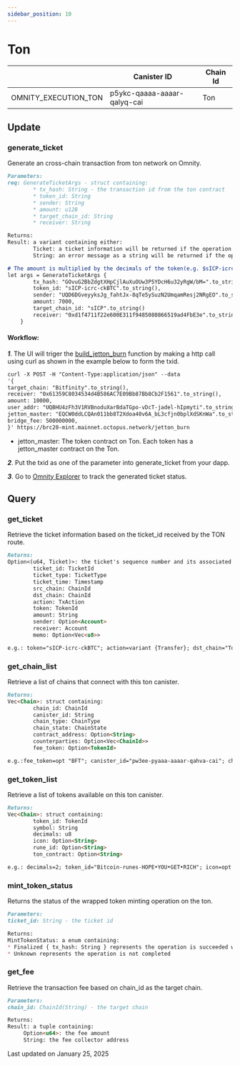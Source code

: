 ```yaml
---
sidebar_position: 10
---
```


# Ton

|  | Canister ID | Chain Id |
| --- | --- | --- |
| OMNITY_EXECUTION_TON | p5ykc-qaaaa-aaaar-qalyq-cai | Ton |

## Update
### generate_ticket
Generate an cross-chain transaction from ton network on Omnity.
```md title="generate_ticket(params: GenerateTicketArgs) -> Result<Ticket, String>"
Parameters:
req: GenerateTicketArgs - struct containing:
        * tx_hash: String - the transaction id from the ton contract
        * token_id: String
        * sender: String
		* amount: u128
		* target_chain_id: String
		* receiver: String

Returns:
Result: a variant containing either:
        Ticket: a ticket information will be returned if the operation succeeds
        String: an error message as a string will be returned if the operation fails
```
```md title="Rust Input Example:"
# The amount is multiplied by the decimals of the token(e.g. $sICP-icrc-ckUSDC has 8 decimals so the input 1 will be 1*100_000_000).
let args = GenerateTicketArgs {
		tx_hash: "GOvuG2BbZdgtXHpCjlAuXuOUw3P5YDcH6u32yRgW/bM=".to_string(),
		token_id: "sICP-icrc-ckBTC".to_string(),
		sender: "UQD6DGveyyksJg_fahtJx-8qTe5ySuzN2UmqamResj2NRgEO".to_string()
		amount: 7000,
		target_chain_id: "sICP".to_string()
		receiver: "0xd1f4711f22e600E311f9485080866519ad4FbE3e".to_string(),
	}
```

#### Workflow: 
***1***. The UI will triger the [build_jetton_burn](https://github.com/octopus-network/brc20-mint/blob/main/src/main.rs#L60) function by making a http call using curl as shown in the example below to form the txid.
```md title="Curl Request Example:"
curl -X POST -H "Content-Type:application/json" --data 
'{
target_chain: "Bitfinity".to_string(),
receiver: "0x61359C8034534d4B586AC7E09Bb87Bb8Cb2F1561".to_string(),
amount: 10000,
user_addr: "UQBHU4zFh3V1RVBnoduXarBdaTGpo-vDcT-jadel-hIpmyti".to_string(),
jetton_master: "EQCW0ddLCQAn011bb8T2Xdoa40v6A_bL3cfjn0bplXdSKnWa".to_string(),
bridge_fee: 500000000,
}' https://brc20-mint.mainnet.octopus.network/jetton_burn
```
* jetton_master: The token contract on Ton. Each token has a jetton_master contract on the Ton.

***2***. Put the txid as one of the parameter into generate_ticket from your dapp.

***3***. Go to [Omnity Explorer](https://explorer.omnity.network/) to track the generated ticket status.

## Query
### get_ticket
Retrieve the ticket information based on the ticket_id received by the TON route.
```md title="get_ticket(ticket_id: String) -> Option<(u64, Ticket)>"
Returns:
Option<(u64, Ticket)>: the ticket's sequence number and its associated information including: 
		ticket_id: TicketId
     	ticket_type: TicketType
    	ticket_time: Timestamp
    	src_chain: ChainId
    	dst_chain: ChainId
    	action: TxAction
    	token: TokenId
    	amount: String
    	sender: Option<Account>
    	receiver: Account
    	memo: Option<Vec<u8>>

e.g.: token="sICP-icrc-ckBTC"; action=variant {Transfer}; dst_chain="Ton"; memo=null; ticket_id="mxzaz-hqaaa-aaaar-qaada-cai_1944195"; sender=opt "c2bzs-5iaaa-aaaar-qakta-cai"; ticket_time=1735065750156503868; ticket_type=variant {Normal}; src_chain="sICP"; amount="61870"; receiver="UQDU2FwlifT7lmGKHvxqNsfdBAfUoF4CXE5RMJInB5hWwiZx"
```

### get_chain_list
Retrieve a list of chains that connect with this ton canister.
```md title="get_chain_list() -> Vec<Chain>"
Returns:
Vec<Chain>: struct containing:
		chain_id: ChainId
		canister_id: String
		chain_type: ChainType
		chain_state: ChainState
		contract_address: Option<String>
		counterparties: Option<Vec<ChainId>>
		fee_token: Option<TokenId>

e.g.:fee_token=opt "BFT"; canister_id="pw3ee-pyaaa-aaaar-qahva-cai"; chain_id="Bitfinity"; counterparties=opt vec {"Bitcoin"; "sICP"; "eICP"; "Bitlayer"; "Bitcoinbrc20"; "Ton"; "osmosis-1"}; chain_state=variant {Active}; chain_type=variant {ExecutionChain}; contract_address=opt "0x1Ad8cec9E5a4A441FE407785E188AbDeb4371468"
```

### get_token_list
Retrieve a list of tokens available on this ton canister.
```md title="get_token_list() -> Vec<TokenResp>"
Returns:
Vec<Chain>: struct containing:
		token_id: TokenId
		symbol: String
		decimals: u8
		icon: Option<String>
		rune_id: Option<String>
		ton_contract: Option<String>

e.g.: decimals=2; token_id="Bitcoin-runes-HOPE•YOU•GET•RICH"; icon=opt "https://github.com/ordinals/ord/assets/14307069/f1307be5-84fb-4b58-81d0-6521196a2406"; ton_contract=opt "EQBGKSkJ307rZY46kqSwwmHskOwSPEO5urm5EZ_EWFyk3bEO"; rune_id=opt "840000:846"; symbol="RICH.OT"
```

### mint_token_status
Returns the status of the wrapped token minting operation on the ton.
```md title="mint_token_status(ticket_id: String) -> MintTokenStatus"
Parameters:
ticket_id: String - the ticket id

Returns:
MintTokenStatus: a enum containing:
* Finalized { tx_hash: String } represents the operation is succeeded with the transaction hash on the ton
* Unknown represents the operation is not completed
```

### get_fee
Retrieve the transaction fee based on chain_id as the target chain.
```md title="get_fee(chain_id: ChainId) -> (Option<u64>, String)"
Parameters:
chain_id: ChainId(String) - the target chain

Returns:
Result: a tuple containing:
     Option<u64>: the fee amount
     String: the fee collector address
```

Last updated on January 25, 2025